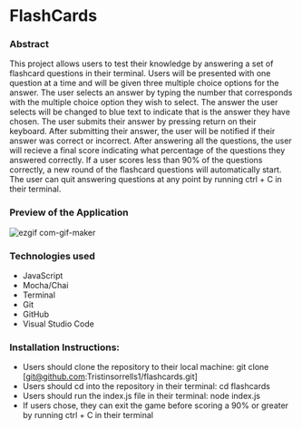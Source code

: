 # FlashCards 

### Abstract 
This project allows users to test their knowledge by answering a set of flashcard questions in their terminal. Users will be presented with one question at a time and will be given three multiple choice options for the answer. The user selects an answer by typing the number that corresponds with the multiple choice option they wish to select. The answer the user selects will be changed to blue text to indicate that is the answer they have chosen. The user submits their answer by pressing return on their keyboard. After submitting their answer, the user will be notified if their answer was correct or incorrect. After answering all the questions, the user will recieve a final score indicating what percentage of the questions they answered correctly. If a user scores less than 90% of the questions correctly, a new round of the flashcard questions will automatically start. The user can quit answering questions at any point by running ctrl + C in their terminal.

### Preview of the Application

![ezgif com-gif-maker](https://user-images.githubusercontent.com/109977562/205194512-897069c3-f4d1-441c-a426-8fbe6c7add47.gif)

### Technologies used
- JavaScript 
- Mocha/Chai
- Terminal
- Git
- GitHub
- Visual Studio Code

### Installation Instructions:
- Users should clone the repository to their local machine: git clone [git@github.com:Tristinsorrells1/flashcards.git]
- Users should cd into the repository in their terminal: cd flashcards
- Users should run the index.js file in their terminal: node index.js
- If users chose, they can exit the game before scoring a 90% or greater by running ctrl + C in their terminal

